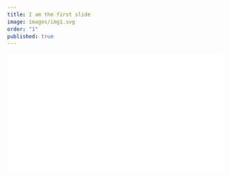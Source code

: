 ```yaml
---
title: I am the first slide
image: images/img1.svg
order: "1"
published: true
---
```


![Title-01.svg](/_hero/Title-01.svg)
